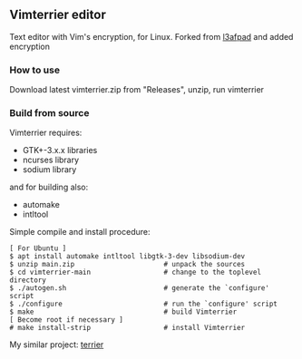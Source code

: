 
Vimterrier editor
--------------
Text editor with Vim's encryption, for Linux. Forked from [l3afpad](https://github.com/stevenhoneyman/l3afpad) and added encryption

### How to use
Download latest vimterrier.zip from "Releases", unzip, run vimterrier

### Build from source
Vimterrier requires:
* GTK+-3.x.x libraries
* ncurses library
* sodium library

and for building also:
* automake
* intltool

Simple compile and install procedure:
```
[ For Ubuntu ]
$ apt install automake intltool libgtk-3-dev libsodium-dev
$ unzip main.zip                      # unpack the sources
$ cd vimterrier-main                  # change to the toplevel directory
$ ./autogen.sh                        # generate the `configure' script
$ ./configure                         # run the `configure' script
$ make                                # build Vimterrier
[ Become root if necessary ]
# make install-strip                  # install Vimterrier
```

My similar project: [terrier](https://github.com/ziptt/terrier)
